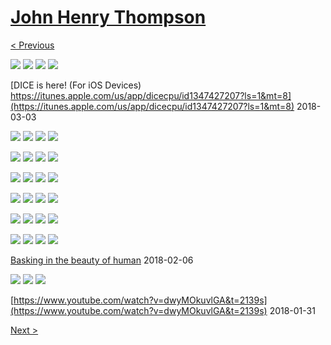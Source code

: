 # [John Henry Thompson](../README.md)

[< Previous](2018-03-03-1.md)

[![](../media/2018-03-03/DICE-Colored-mind-in-from-the-dark-thumb.jpg)](../posts/2018-03-03-3.md) [![](../media/2018-03-03/Timeline-Photos-DICE-Colored-mind-in-from-the-dark-thumb.jpg)](../posts/2018-03-03-4.md) [![](../media/2018-03-03/DICE-Colored-mind-error-in-rgb-thumb.jpg)](../posts/2018-03-03-5.md) [![](../media/2018-03-03/DICE-Colored-mind-app-store-only-effect-thumb.jpg)](../posts/2018-03-03-6.md)



[DICE is here! (For iOS Devices) https://itunes.apple.com/us/app/dicecpu/id1347427207?ls=1&mt=8](https://itunes.apple.com/us/app/dicecpu/id1347427207?ls=1&mt=8)
2018-03-03

[![](../media/2018-03-02/Timeline-Photos-DICE-Colored-mind-power-out-in-Ardmore-thumb.jpg)](../posts/2018-03-02-1.md) [![](../media/2018-03-02/Timeline-Photos-DICE-Colored-mind-welcome-to-the-DICE-family-thumb.jpg)](../posts/2018-03-02-2.md) [![](../media/2018-02-26/Timeline-Photos-DICE-Colored-mind-red-faced-thumb.jpg)](../posts/2018-02-26-1.md) [![](../media/2018-02-24/Timeline-Photos-DICE-Colored-mind-food-for-thought-2-thumb.jpg)](../posts/2018-02-24-1.md)

[![](../media/2018-02-24/Timeline-Photos-DICE-Colored-mind-food-for-thought-thumb.jpg)](../posts/2018-02-24-2.md) [![](../media/2018-02-23/Timeline-Photos-DICE-Colored-mind-Gravity-mist-thumb.jpg)](../posts/2018-02-23-1.md) [![](../media/2018-02-23/Timeline-Photos-DICE-Colored-mind-Sirius-B-gravity-beam-transmis-thumb.jpg)](../posts/2018-02-23-2.md) [![](../media/2018-02-23/Timeline-Photos-DICE-Colored-mind-alpha-male-thumb.jpg)](../posts/2018-02-23-3.md)

[![](../media/2018-02-22/Timeline-Photos-DICE-Colored-mind-gravity-soup-thumb.jpg)](../posts/2018-02-22-1.md) [![](../media/2018-02-20/Timeline-Photos-DICE-Colored-mind-RGB-face-bathed-in-light-thumb.jpg)](../posts/2018-02-20-1.md) [![](../media/2018-02-19/Timeline-Photos-DICE-Colored-mind-gravity-on-black-thumb.jpg)](../posts/2018-02-19-1.md) [![](../media/2018-02-19/Timeline-Photos-DICE-Colored-mind-gravity-on-black-1-thumb.jpg)](../posts/2018-02-19-2.md)

[![](../media/2018-02-18/Timeline-Photos-DICE-colored-mind-gravity-lines-thumb.jpg)](../posts/2018-02-18-1.md) [![](../media/2018-02-18/Timeline-Photos-DICE-colored-mind-gravity-lines-1-thumb.jpg)](../posts/2018-02-18-2.md) [![](../media/2018-02-17/Timeline-Photos-DICE-Colored-mind-Team-work-with-gravity-lines-thumb.jpg)](../posts/2018-02-17-1.md) [![](../media/2018-02-17/Timeline-Photos-DICE-Colored-mind-digital-mask-thumb.jpg)](../posts/2018-02-17-2.md)

[![](../media/2018-02-16/Timeline-Photos-Sirius-B-portal-construction-begins-thumb.jpg)](../posts/2018-02-16-1.md) [![](../media/2018-02-15/Timeline-Photos-DICE-Colored-mind-moving-into-the-light-thumb.jpg)](../posts/2018-02-15-1.md) [![](../media/2018-02-15/Timeline-Photos-DICE-colored-mind-out-of-darkness-thumb.jpg)](../posts/2018-02-15-2.md) [![](../media/2018-02-14/Timeline-Photos-DICE-is-coming-thumb.jpg)](../posts/2018-02-14-1.md)

[![](../media/2018-02-13/Timeline-Photos-DICE-Colored-mind-behind-the-pixel-thumb.jpg)](../posts/2018-02-13-1.md) [![](../media/2018-02-11/Timeline-Photos-DICE-colored-mind-between-the-lines-thumb.jpg)](../posts/2018-02-11-1.md) [![](../media/2018-02-10/Timeline-Photos-DICE-Colored-mind-gravity-lines-thumb.jpg)](../posts/2018-02-10-1.md) [![](../media/2018-02-08/Timeline-Photos-DICE-colored-mind-Am-I-not-a-black-man-thumb.jpg)](../posts/2018-02-08-1.md)



[Basking in the beauty of human](http://humanae.tumblr.com/)
2018-02-06

[![](../media/2018-02-03/Timeline-Photos-Colored-mind-I-come-in-peace-thumb.jpg)](../posts/2018-02-03-1.md) [![](../media/2018-02-01/Timeline-Photos-Dice-colored-mind-selfie-test-thumb.jpg)](../posts/2018-02-01-1.md) [![](../media/2018-02-01/Timeline-Photos-DICE-colored-mind-Doll-Test-thumb.jpg)](../posts/2018-02-01-2.md)

[https://www.youtube.com/watch?v=dwyMOkuvlGA&t=2139s](https://www.youtube.com/watch?v=dwyMOkuvlGA&t=2139s)
2018-01-31

[Next >](2017-11-12-1.md)